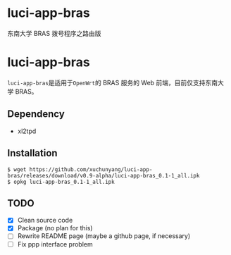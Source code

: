 luci-app-bras
=============

东南大学 BRAS 拨号程序之路由版

# luci-app-bras

`luci-app-bras`是适用于`OpenWrt`的 BRAS 服务的 Web 前端，目前仅支持东南大学 BRAS。

## Dependency

* xl2tpd

## Installation
    $ wget https://github.com/xuchunyang/luci-app-bras/releases/download/v0.9-alpha/luci-app-bras_0.1-1_all.ipk
    $ opkg luci-app-bras_0.1-1_all.ipk

## TODO
- [x] Clean source code
- [x] Package (no plan for this)
- [ ] Rewrite README page (maybe a github page, if necessary)
- [ ] Fix ppp interface problem
